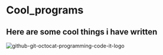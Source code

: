 # Cool_programs
## Here are some cool things i have written

![github-git-octocat-programming-code-it-logo](https://user-images.githubusercontent.com/46284108/128545559-190050b0-3309-40ee-b5bb-b37d5106f660.jpg)
